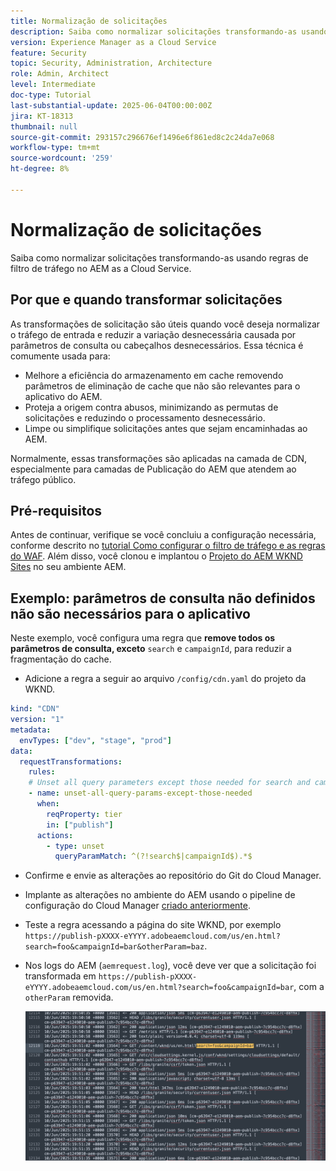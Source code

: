 ```yaml
---
title: Normalização de solicitações
description: Saiba como normalizar solicitações transformando-as usando regras de filtro de tráfego no AEM as a Cloud Service.
version: Experience Manager as a Cloud Service
feature: Security
topic: Security, Administration, Architecture
role: Admin, Architect
level: Intermediate
doc-type: Tutorial
last-substantial-update: 2025-06-04T00:00:00Z
jira: KT-18313
thumbnail: null
source-git-commit: 293157c296676ef1496e6f861ed8c2c24da7e068
workflow-type: tm+mt
source-wordcount: '259'
ht-degree: 8%

---
```


# Normalização de solicitações

Saiba como normalizar solicitações transformando-as usando regras de filtro de tráfego no AEM as a Cloud Service.

## Por que e quando transformar solicitações

As transformações de solicitação são úteis quando você deseja normalizar o tráfego de entrada e reduzir a variação desnecessária causada por parâmetros de consulta ou cabeçalhos desnecessários. Essa técnica é comumente usada para:

- Melhore a eficiência do armazenamento em cache removendo parâmetros de eliminação de cache que não são relevantes para o aplicativo do AEM.
- Proteja a origem contra abusos, minimizando as permutas de solicitações e reduzindo o processamento desnecessário.
- Limpe ou simplifique solicitações antes que sejam encaminhadas ao AEM.

Normalmente, essas transformações são aplicadas na camada de CDN, especialmente para camadas de Publicação do AEM que atendem ao tráfego público.

## Pré-requisitos

Antes de continuar, verifique se você concluiu a configuração necessária, conforme descrito no [tutorial Como configurar o filtro de tráfego e as regras do WAF](../setup.md). Além disso, você clonou e implantou o [Projeto do AEM WKND Sites](https://github.com/adobe/aem-guides-wknd) no seu ambiente AEM.

## Exemplo: parâmetros de consulta não definidos não são necessários para o aplicativo

Neste exemplo, você configura uma regra que **remove todos os parâmetros de consulta, exceto** `search` e `campaignId`, para reduzir a fragmentação do cache.

- Adicione a regra a seguir ao arquivo `/config/cdn.yaml` do projeto da WKND.

```yaml
kind: "CDN"
version: "1"
metadata:
  envTypes: ["dev", "stage", "prod"]
data:
  requestTransformations:
    rules:
    # Unset all query parameters except those needed for search and campaignId
    - name: unset-all-query-params-except-those-needed
      when:
        reqProperty: tier
        in: ["publish"]
      actions:
        - type: unset
          queryParamMatch: ^(?!search$|campaignId$).*$
```

- Confirme e envie as alterações ao repositório do Git do Cloud Manager.

- Implante as alterações no ambiente do AEM usando o pipeline de configuração do Cloud Manager [criado anteriormente](../setup.md#deploy-rules-using-adobe-cloud-manager).

- Teste a regra acessando a página do site WKND, por exemplo `https://publish-pXXXX-eYYYY.adobeaemcloud.com/us/en.html?search=foo&campaignId=bar&otherParam=baz`.

- Nos logs do AEM (`aemrequest.log`), você deve ver que a solicitação foi transformada em `https://publish-pXXXX-eYYYY.adobeaemcloud.com/us/en.html?search=foo&campaignId=bar`, com a `otherParam` removida.

  ![Transformação de solicitação WKND](../assets/how-to/aemrequest-log-transformation.png)


